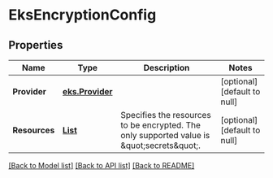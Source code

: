 # EksEncryptionConfig
## Properties

Name | Type | Description | Notes
------------ | ------------- | ------------- | -------------
**Provider** | [**eks.Provider**](eks.Provider.md) |  | [optional] [default to null]
**Resources** | [**List**](string.md) | Specifies the resources to be encrypted. The only supported value is \&quot;secrets\&quot;. | [optional] [default to null]

[[Back to Model list]](../README.md#documentation-for-models) [[Back to API list]](../README.md#documentation-for-api-endpoints) [[Back to README]](../README.md)

